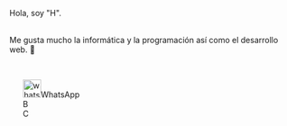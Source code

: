 <html>
  <head>
    <style>
  li{
    list-style:none;
  }
</style>
  </head> 
    
  <p> Hola, soy "H". </p> </br> 
Me gusta mucho la informática y la programación así como el desarrollo web. 👋 </p></br>

<ul>
  <li style="list-style:none"><img width="32" height="32" alt="whatsapp" src="https://github.com/user-attachments/assets/711daf00-c296-4c54-8dd2-5563b24106b8" />WhatsApp
</li>
<li>B</li>  
  <li>C</li>
</ul>





</html>

